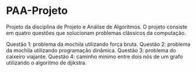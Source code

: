 # PAA-Projeto
Projeto da disciplina de Projeto e Análise de Algoritmos.
O projeto consiste em quatro questões que solucionam problemas clássicos da computação.

Questão 1: problema da mochila utilizando força bruta.
Questão 2: problema da mochila utilizando programação dinâmica.
Questão 3: problema do caixeiro viajante.
Questão 4: caminho mínimo entre dois nós de um grafo utilizando o algoritmo de djikstra.
